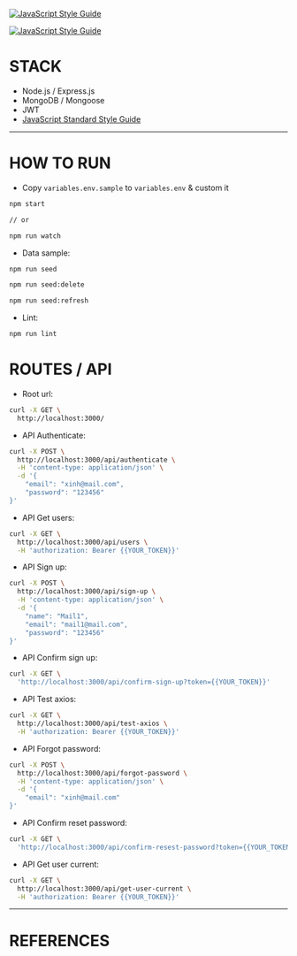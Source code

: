 [![JavaScript Style Guide](https://cdn.rawgit.com/standard/standard/master/badge.svg)](https://github.com/standard/standard)

[![JavaScript Style Guide](https://img.shields.io/badge/code_style-standard-brightgreen.svg)](https://standardjs.com)

# STACK

- Node.js / Express.js
- MongoDB / Mongoose
- JWT
- [JavaScript Standard Style Guide](https://standardjs.com/)

---
# HOW TO RUN

- Copy `variables.env.sample` to `variables.env` & custom it

```bash
npm start

// or

npm run watch
```

- Data sample:
```bash
npm run seed

npm run seed:delete

npm run seed:refresh
```

- Lint:
```bash
npm run lint
```

# ROUTES / API
-  Root url:
```bash
curl -X GET \
  http://localhost:3000/
```

- API Authenticate:
```bash
curl -X POST \
  http://localhost:3000/api/authenticate \
  -H 'content-type: application/json' \
  -d '{
	"email": "xinh@mail.com",
	"password": "123456"
}'
```

- API Get users:
```bash
curl -X GET \
  http://localhost:3000/api/users \
  -H 'authorization: Bearer {{YOUR_TOKEN}}'
```

- API Sign up:
```bash
curl -X POST \
  http://localhost:3000/api/sign-up \
  -H 'content-type: application/json' \
  -d '{
	"name": "Mail1",
	"email": "mail1@mail.com",
	"password": "123456"
}'
```

- API Confirm sign up:
```bash
curl -X GET \
  'http://localhost:3000/api/confirm-sign-up?token={{YOUR_TOKEN}}'
```

- API Test axios:
```bash
curl -X GET \
  http://localhost:3000/api/test-axios \
  -H 'authorization: Bearer {{YOUR_TOKEN}}'
```

- API Forgot password:
```bash
curl -X POST \
  http://localhost:3000/api/forgot-password \
  -H 'content-type: application/json' \
  -d '{
	"email": "xinh@mail.com"
}'
```

- API Confirm reset password:
```bash
curl -X GET \
  'http://localhost:3000/api/confirm-resest-password?token={{YOUR_TOKEN}}'
```

- API Get user current:
```bash
curl -X GET \
  http://localhost:3000/api/get-user-current \
  -H 'authorization: Bearer {{YOUR_TOKEN}}'
```

---
# REFERENCES
